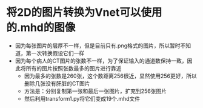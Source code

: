 # 将2D的图片转换为Vnet可以使用的.mhd的图像

- 因为每张图片的层厚不一样，但是目前只有.png格式的图片，所以暂时不知道，第一次转换假设它们一样
- 因为每个病人的CT图片的张数不一样，为了保证输入的通道数保持一致，因此将所有的图片按照张数最多的图片进行靠近
  - 因为最多的张数是260张，这个数距离256很近，显然使用256更好，所以删除几张没有肝脏的CT图片
  - 方法是：分别复制第一张和最后一张图片，扩充到256张图片
  - 然后利用transform1.py将它们变成19个.mhd文件
